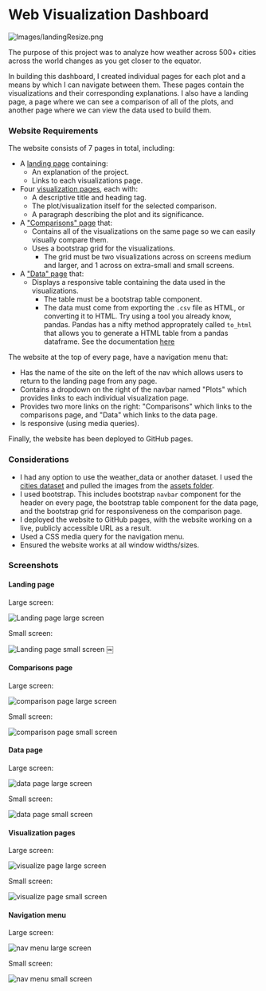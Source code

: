 # Web Visualization Dashboard

![Images/landingResize.png](Images/landingResize.png)

The purpose of this project was to analyze how weather across 500+ cities across the world changes as you get closer to the equator.

In building this dashboard, I created individual pages for each plot and a means by which I can navigate between them. These pages contain the visualizations and their corresponding explanations. I also have a landing page, a page where we can see a comparison of all of the plots, and another page where we can view the data used to build them.

### Website Requirements

The website consists of 7 pages in total, including:

* A [landing page](#landing-page) containing:
  * An explanation of the project.
  * Links to each visualizations page.
* Four [visualization pages](#visualization-pages), each with:
  * A descriptive title and heading tag.
  * The plot/visualization itself for the selected comparison.
  * A paragraph describing the plot and its significance.
* A ["Comparisons" page](#comparisons-page) that:
  * Contains all of the visualizations on the same page so we can easily visually compare them.
  * Uses a bootstrap grid for the visualizations.
    * The grid must be two visualizations across on screens medium and larger, and 1 across on extra-small and small screens.
* A ["Data" page](#data-page) that:
  * Displays a responsive table containing the data used in the visualizations.
    * The table must be a bootstrap table component.
    * The data must come from exporting the `.csv` file as HTML, or converting it to HTML. Try using a tool you already know, pandas. Pandas has a nifty method approprately called `to_html` that allows you to generate a HTML table from a pandas dataframe. See the documentation [here](https://pandas.pydata.org/pandas-docs/version/0.17.0/generated/pandas.DataFrame.to_html.html)

The website at the top of every page, have a navigation menu that:

* Has the name of the site on the left of the nav which allows users to return to the landing page from any page.
* Contains a dropdown on the right of the navbar named "Plots" which provides links to each individual visualization page.
* Provides two more links on the right: "Comparisons" which links to the comparisons page, and "Data" which links to the data page.
* Is responsive (using media queries).

Finally, the website has been deployed to GitHub pages.

### Considerations

* I had any option to use the weather_data or another dataset. I used the [cities dataset](Resources/cities.csv) and pulled the images from the [assets folder](Resources/assets).
* I used bootstrap. This includes bootstrap `navbar` component for the header on every page, the bootstrap table component for the data page, and the bootstrap grid for responsiveness on the comparison page.
* I deployed the website to GitHub pages, with the website working on a live, publicly accessible URL as a result.
* Used a CSS media query for the navigation menu.
* Ensured the website works at all window widths/sizes. 

### Screenshots

#### Landing page

Large screen:

![Landing page large screen](Images/landing-lg.png)

Small screen:

![Landing page small screen](Images/landing-sm.png)
￼

#### Comparisons page

Large screen:

![comparison page large screen](Images/comparison-lg.png)

Small screen:

![comparison page small screen](Images/comparison-sm.png)

#### Data page

Large screen:

![data page large screen](Images/data-lg.png)

Small screen:

![data page small screen](Images/data-sm.png)

#### Visualization pages

Large screen:

![visualize page large screen](Images/visualize-lg.png)

Small screen:

![visualize page small screen](Images/visualize-sm.png)

#### Navigation menu

Large screen:

![nav menu large screen](Images/nav-lg.png)

Small screen:

![nav menu small screen](Images/nav-sm.png)
